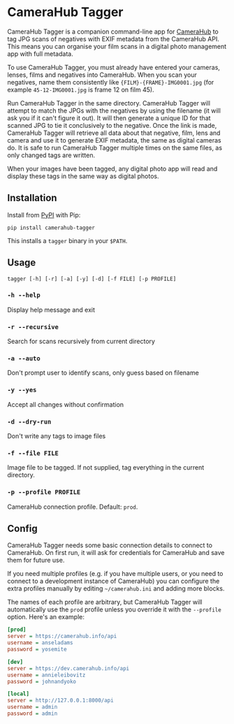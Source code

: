 # CameraHub Tagger

CameraHub Tagger is a companion command-line app for [CameraHub](https://camerahub.info/) to tag JPG
scans of negatives with EXIF metadata from the CameraHub API. This means you can organise your film
scans in a digital photo management app with full metadata.

To use CameraHub Tagger, you must already have entered your cameras, lenses, films and negatives into CameraHub. When you scan your negatives, name them consistently like `{FILM}-{FRAME}-IMG0001.jpg` (for example `45-12-IMG0001.jpg` is frame 12 on film 45).

Run CameraHub Tagger in the same directory. CameraHub Tagger will attempt to match the JPGs with the
negatives by using the filename (it will ask you if it can't figure it out). It will then generate a
unique ID for that scanned JPG to tie it conclusively to the negative. Once the link is made, CameraHub
Tagger will retrieve all data about that negative, film, lens and camera and use it to generate EXIF
metadata, the same as digital cameras do. It is safe to run CameraHub Tagger multiple times on the same
files, as only changed tags are written.

When your images have been tagged, any digital photo app will read and display these tags in the same
way as digital photos.

## Installation

Install from [PyPI](https://pypi.org/project/camerahub-tagger/) with Pip:

```console
pip install camerahub-tagger
```

This installs a `tagger` binary in your `$PATH`.

## Usage

```console
tagger [-h] [-r] [-a] [-y] [-d] [-f FILE] [-p PROFILE]
```

### `-h --help`

Display help message and exit

### `-r --recursive`

Search for scans recursively from current directory

### `-a --auto`

Don't prompt user to identify scans, only guess based on filename

### `-y --yes`

Accept all changes without confirmation

### `-d --dry-run`

Don't write any tags to image files

### `-f --file FILE`

Image file to be tagged. If not supplied, tag everything in the current directory.

### `-p --profile PROFILE`

CameraHub connection profile. Default: `prod`.

## Config

CameraHub Tagger needs some basic connection details to connect to CameraHub.
On first run, it will ask for credentials for CameraHub and save them for future use.

If you need multiple profiles (e.g. if you have multiple users, or you need to connect to
a development instance of CameraHub) you can configure the extra profiles manually by editing
`~/camerahub.ini` and adding more blocks.

The names of each profile are arbitrary, but CameraHub Tagger will automatically use the `prod` profile
unless you override it with the `--profile` option. Here's an example:

```ini
[prod]
server = https://camerahub.info/api
username = anseladams
password = yosemite

[dev]
server = https://dev.camerahub.info/api
username = annieleibovitz
password = johnandyoko

[local]
server = http://127.0.0.1:8000/api
username = admin
password = admin
```